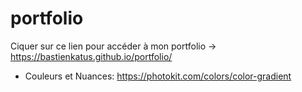 # portfolio

Ciquer sur ce lien pour accéder à mon portfolio -> https://bastienkatus.github.io/portfolio/


- Couleurs et Nuances: https://photokit.com/colors/color-gradient